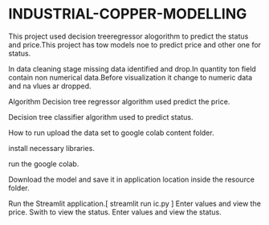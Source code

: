 # INDUSTRIAL-COPPER-MODELLING

This project used decision treeregressor alogorithm to predict the status and price.This project has tow models noe to predict price and other one for status.

In data cleaning stage missing data identified and drop.In quantity ton field contain non numerical data.Before visualization it change to numeric data and na vlues ar dropped.

Algorithm
Decision tree regressor algorithm used predict the price.

Decision tree classifier algorithm used to predict status.

How to run
upload the data set to google colab content folder.

install necessary libraries.

run the google colab.

Download the model and save it in application location inside the resource folder.

Run the Streamlit application.[ streamlit run ic.py ] Enter values and view the price. Swith to view the status. Enter values and view the status.
